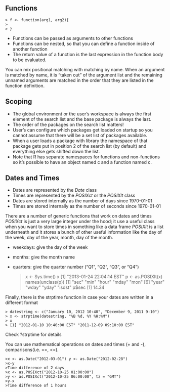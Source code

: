 ## Functions

    > f <- function(arg1, arg2){
    > 
    > }

* Functions can be passed as arguments to other functions
* Functions can be nested, so that you can define a function inside of another function
* The return value of a function is the last expression in the function body to be evaluated.

You can mix positional matching with matching by name. When an argument is matched by name, it is “taken out” of the argument list and the remaining unnamed arguments are matched in the order that they are listed in the function definition.

## Scoping

* The global environment or the user’s workspace is always the first element of the search list and the base package is always the last.
* The order of the packages on the search list matters!
* User’s can configure which packages get loaded on startup so you cannot assume that there will be a set list of packages available.
* When a user loads a package with  library the namespace of that package gets put in position 2 of the search list (by default) and everything else gets shifted down the list.
* Note that R has separate namespaces for functions and non-functions so it’s possible to have an object named c and a function named c.


## Dates and Times
* Dates are represented by the *Date* class
* Times are represented by the *POSIXct* or the *POSIXlt* class
* Dates are stored internally as the number of days since 1970-01-01
* Times are stored internally as the number of seconds since 1970-01-01


There are a number of generic functions that work on dates and times
*POSIXct* is just a very large integer under the hood; it use a useful class when you want to store times in something like a data frame
*POSIXlt* is a list underneath and it stores a bunch of other useful information like the day of the week, day of the year, month, day of the month.

* weekdays: give the day of the week
* months: give the month name
* quarters: give the quarter number (“Q1”, “Q2”, “Q3”, or “Q4”)



    >x <- Sys.time()
    >x
    >[1] "2013-01-24 22:04:14 EST"
    >p <- as.POSIXlt(x)
    >names(unclass(p))
    >[1] "sec" "min" "hour" "mday" "mon"
    >[6] "year" "wday" "yday" "isdst"
    >p$sec
    >[1] 14.34


Finally, there is the strptime function in case your dates are written in a different format

    > datestring <- c("January 10, 2012 10:40", "December 9, 2011 9:10")
    > x <- strptime(datestring, "%B %d, %Y %H:%M")
    > x
    > [1] "2012-01-10 10:40:00 EST" "2011-12-09 09:10:00 EST"
    
Check ?strptime for details

You can use mathematical operations on dates and times (+ and -), comparisons(i.e. ==, <=).

    >x <- as.Date("2012-03-01") y <- as.Date("2012-02-28")
    >x-y
    >Time difference of 2 days
    >x <- as.POSIXct("2012-10-25 01:00:00")
    >y <- as.POSIXct("2012-10-25 06:00:00", tz = "GMT")
    >y-x
    >Time difference of 1 hours
    
